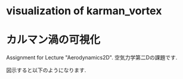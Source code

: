 # visualization of karman_vortex
# カルマン渦の可視化

Assignment for Lecture "Aerodynamics2D".
空気力学第二Dの課題です.

図示すると以下のようになります.
